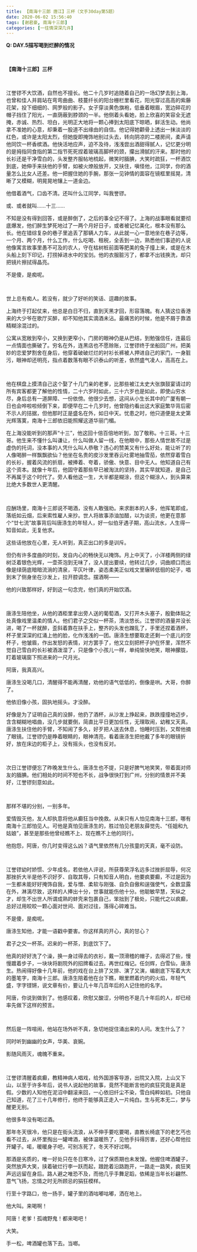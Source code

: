 ```yaml
---
title: 【南海十三郎 唐江】三杯（文手30day第5题）
date: 2020-06-02 15:56:40
tags: [谢君豪, 南海十三郎]
categories: [一往情深深几许]
---
```


<p><strong>Q:&nbsp;DAY.5描写喝到烂醉的情况</strong></p> 
<p>&nbsp;</p> 

<p><strong>【南海十三郎】三杯</strong></p> 
<p><br /></p> 
<p>
江誉镠不大饮酒，自然也不擅长。他二十几岁时追随着自己的一场幻梦去到上海，也曾和佳人并肩站在弯弯曲曲、枝蔓纤长的阳台栅栏里看花，阳光穿过高高的紫藤花架，投下细细的、网罗般的影子。女子穿淡黄色旗袍，低垂着眼眉，宽边碎花的帽子挡住了阳光，一直荫蔽到脖颈的一半。他侧着头看她，脸上欣喜的笑容全无遮掩，赤诚、热烈、坦白，光明正大地将一颗心捧到太阳底下晾晒，鲜活生动。他尚拿不准她的心意，却秉着一股道不出缘由的自信。他记得她颧骨上透出一抹淡淡的红色，或许是太阳太烈，但她旋即掩饰地别过头去，转向阴凉的二楼房间，柔声请他同饮一杯香槟酒。他快活地应声，迫不及待，浅浅尝出酒甜得腻人，记忆更分明的是拇指同食指的第二指节死死捏着玻璃高脚杯的颈，攥出滑腻的汗来。那时他的长衫还是干净雪白的，头发整齐服帖地梳起，微笑时腼腆，大笑时疏狂，一杯酒饮到底，她伸手来扶他的手臂，如被火燎般放开，又扶住，嗔怪他，江同学，你的酒量怎么比女人还差。他一把握住她的手腕，那张一见钟情的面容在镜框里摇晃，清晰了又模糊，明晃晃地镶上一道金边。</p> 
<p>他借着酒气，口齿不清。还叫什么江同学，叫我誉镠。</p> 
<p>或、或者就叫……十三……</p> 
<p>不知是没有得到回答，或是醉倒了，之后的事全记不得了。上海的战事眼看就要彻底爆发，他们醉生梦死地过了一两个月好日子，或者被记忆美化，根本没有那么长。他在错综复杂的巷子里追丢了那辆人力车，从此就一心一意地坐在巷子边等，一个月、两个月，什么工作，什么吃喝、租税，全丢到一边，熟悉他们事迹的人说他像寓言故事里愚不可及的农人，守在枯树桩前面等肥美的兔子撞上来，或是在木头船上刻下印记，打捞掉进水中的宝剑。他的衣服脏污了，都拿不出钱换洗，却只把镜片擦拭得晶亮。</p> 
<p>不是傻，是痴呢。</p> 
<p>&nbsp;</p> 
<p>世上总有痴人。若没有，就少了好听的笑话、逗趣的故事。</p> 
<p>上海终于打起仗来，他总是白日不归，直到天黑才回，形容落魄。有人猜这位香港来的大少爷在歌厅买醉，却不知他其实滴酒未沾。最痛苦的时候，他是不屑于靠酒精糊涂混过的。</p> 
<p>公寓从宽敞到窄小，又换到更窄小，门房的眼神仍是从巴结，到勉强信任，连最后一点情面也撕破了。穷名在外，连黑店也不愿赊账，江誉镠终于坐船回广州，把美妙的恋爱梦割舍在身后，他穿着破破烂烂的衬衫长裤被人押进自己的家门，一身脏污，眼神却还明亮，指点着数落有眼不识泰山的听差，依然盛气凌人，高高在上。</p> 
<p>&nbsp;</p> 
<p>他在棋盘上摸清自己这个娶了十几门亲的老爹，比那些被江太史大张旗鼓宴请过的所有宾客都更了解他的性情，二十六岁时如此，三十六岁也是如此，即使山穷水尽，身后总有一道屏障、一份依傍。他很少去想，这间从小生长其中的广厦有朝一日也会哗啦啦倾倒下来，即便早在二十几岁时，他曾隐约看出这大家庭繁华背后密不示人的拮据，但他那时正是盛名在外，如日中天。忧患之时，他只道便是太史第光辉落寞，南海十三郎依旧能照耀这道华丽门楣。</p> 
<p>在上海没能听到的那声“十三”，他这回十倍百倍地听到，加了敬称。十三哥。十三哥。他生来不懂什么叫谦让，什么叫做人留一线，在他眼中，那些人情世故不过是虚伪的托词，没本事的人凭什么叫人恭敬？违心的赞美又有什么好处，能让听了的人像喝醉一样飘飘欲仙？他坐在名贵的皮沙发里吞云吐雾地抽雪茄，依然穿着雪白的长衫，握着风流的折扇，被捧着、夸着，骄傲、快意、目中无人。他知道自己有这个资本。就像十年后，他固守着那些早已被淘汰的坚持，其实早就知道，是自己不再属于这个时代了。旁人看他这一生，大半都是糊涂，但这个糊涂人，到头算来比绝大多数世人更清醒。</p> 
<p>&nbsp;</p> 
<p>应酬场里，南海十三郎说不喝酒，没有人敢强劝。来求剧本的人多，他挥笔即成，落纸如云烟，后来索性雇人来抄。世人将故事添油加醋，以为谈资，他更在意那个“廿七流”故事背后叫唐涤生的年轻人，好一似伯牙遇子期，高山流水，人生得一知音如此，无复他求。</p> 
<p>这些话他放在心里，无人听到，真正出口的多是训斥。</p> 
<p>但仍有许多度曲的时刻，发自内心的畅快无以掩饰。月上中天了，小洋楼两侧的绿树泛着银色光辉，一壶茶泡到无味了，没人提出要续，他转过几步，词曲顺口而出像是绿荫底暗暗流淌的清泉，平仄叶律，姿态柔美正似戏文里辗转低徊的妃子，唱到末了侧身坐在沙发上，拉开腔调念。摆酒啊——</p> 
<p>他的兴致那样好，好到这一句念完，他们真的开始饮酒。</p> 
<p>&nbsp;</p> 
<p>唐涤生陪他坐，从他的酒柜里拿出旁人送的葡萄酒，又打开木头塞子，殷勤体贴之处真像戏里温柔的情人。他们君子之交似一杯茶，清淡悠长。江誉镠的酒量并没长进，喝了一杯就醉，歪斜着靠在扶手上，整齐的头发也蹭乱了，手里还捏着酒杯，杯子里深深的红涌上他的脸，化作浅浅的一团。唐涤生想要取走还剩一个底儿的空杯子，他皱眉，作出发怒的表情，对方罢手了，他又立刻把杯子护在怀里，浑然不觉自己雪白的长衫被酒泼湿了，只是像个小孩儿一样，单纯愉快地笑，眼神朦胧，盯着玻璃窗下照进来的一尺月光。</p> 
<p>阿唐，我真高兴。</p> 
<p>唐涤生没喝几口，清醒得不能再清醒，劝他的语气低低的，倒像是哄。大哥，你醉了。</p> 
<p>他依旧像小孩，固执地摇头。才没醉。</p> 
<p>好像是为了证明自己真的没醉，他扔了酒杯，从沙发上挣起来，跌跌撞撞地迈步，含含糊糊地唱曲，没几步就要倒，简直比平日更加任性，无理取闹，幼稚又天真。唐涤生扶住他的手臂，不知闹了多久，好歹把人送去休息，怕睡时压到，又帮他摘了眼镜。江誉镠仍是睁着眼睛的，眼神清亮，看着唐涤生把他戴了多年的眼镜折好，放在床边的柜子上，没有摇头，也没有反对。</p> 
<p>&nbsp;</p> 
<p>次日江誉镠便忘了昨晚发生什么，唐涤生也不提，只是好脾气地笑笑，带着面对师友的腼腆。他们相处的时间不短也不长，战争很快打到广州，分别的情景并不美好，江誉镠刻意如此。</p> 
<p>&nbsp;</p> 
<p>那样不堪的分别，一别多年。</p> 
<p>爱情毁灭他，友人却执意将他从癫狂当中挽救。从来只有人怕见南海十三郎，哪有南海十三郎怕见人。可他是真怕见唐涤生的，胜过怕见老朋友薛觉先、“任姐和九姑娘”，甚至是那些他曾经瞧不上、现在瞧不上他的同行。</p> 
<p>他抱怨，阿唐，你几时变得这么凶？语气里依然有几分孩童的天真，毫不设防。</p> 
<p>&nbsp;</p> 
<p>江誉镠幼时娇惯、少年成名，若依他人评说，所获尊荣浮名远多过挫折屈辱，何况那挫折大半是他不识好歹、自取其辱，只有知音人明白，他要疯要癫，不过是因为一生都未能好好掩饰自我，爱与憎、柔软与刚强、自负自傲和逞强使气，全数显露在外，淋漓尽致，这样的人捧出十分，世事就能伤他十分。他聪敏早慧，天纵之才，却生不出世人所谓成熟的蚌壳来包裹自己，笨拙到了极处，只能代之以疯癫，总好过用皎皎一颗心面对世间、面对过往，落得心碎难当。</p> 
<p>不是傻，是痴呢。</p> 
<p>唐涤生知他，才能一语戳中要害。你这样真的开心，真的甘心？</p> 
<p>君子之交一杯茶。迟来的一杯茶，到底饮下了。</p> 
<p>他真的好好洗了个澡，换一身过得去的衣衫，戴一顶滑稽的帽子，去得迟了些，慢慢踱着步子，一块块将剧院外的招牌看过去。再世红梅记。任剑辉，白雪仙，唐涤生。热闹得好像十几年前，他的戏在台上排了又排、演了又演，编剧底下写着大大的墨笔字，南海十三郎。唐涤生陪着他在台下瞧，眼里燃着灼灼的火焰，年轻气盛，字字铿锵，说文章有价，要让几十年几百年后的人记住他的名字。</p> 
<p>阿唐，你说到做到了。他感叹着，欣慰又酸涩，分明也不是几十年后的人，却已经率先做下这样的预言。</p> 
<p>&nbsp;</p> 
<p>然后是一阵喧闹，他站在场外听不真，急切地捉住涌出来的人问。发生什么了？</p> 
<p>同时听到幽幽的女声，华美、哀婉。</p> 
<p>影随风雨灭，魂魄不重来。</p> 
<p>&nbsp;</p> 
<p>江誉镠清醒着疯癫，教精神病人唱戏，给外国游客导游，出院又入院，上山又下山，以至于许多年后，说书人说起他的故事，竟然不能断言他的疯狂究竟是真是假。少数的人知他在泥沼中翻滚来回，一心依旧纤尘不染，雪白纯粹如初。只他自己知道，花了三十几年修行，他终于能够真正走入一片纯白。生与死本无二，梦与醒更无别。</p> 
<p>他很多年没有喝过酒。</p> 
<p>那年冬天很冷，他只是在街头流浪，从不伸手要吃要喝，直教长椅底下的老乞丐也看不过去，从怀里掏出一罐啤酒，被体温暖热了，见他手抖得厉害，还好心帮他拉开罐子。喏，暖暖身子吧，可别冻死了，冬天不好过啊。</p> 
<p>那酒是劣质的，唯一好处只在冬日寒冷，过了保质期也未发馊。他握住啤酒罐子，突然放声大笑，挟着破烂行李一跃而起，踉跄着沿路跑开，一路走一路笑，疯狂笑声远远留在身后。路人避之唯恐不及，而他几乎手舞足蹈，依稀是当年长衫翩然、意气飞扬，忘情之时无所顾忌的狷狂模样。</p> 
<p>行至十字路口，他一扬手，罐子里的酒咕嘟咕嘟，洒在地上。</p> 
<p>他大叫。来喝啊！</p> 
<p>阿唐！老爹！孤魂野鬼！都来喝吧！</p> 
<p>大笑。</p> 
<p>手一松，啤酒罐也落下去。当啷。</p> 
<p><br /></p>